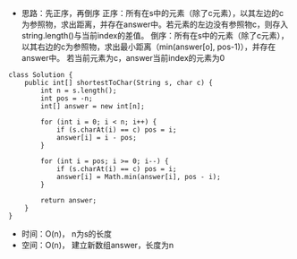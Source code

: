 * 思路：先正序，再倒序
正序：所有在s中的元素（除了c元素），以其左边的c为参照物，求出距离，并存在answer中。若元素的左边没有参照物c，则存入string.length()与当前index的差值。
倒序：所有在s中的元素（除了c元素），以其右边的c为参照物，求出最小距离（min(answer[o], pos-1)），并存在answer中。
若当前元素为c，answer当前index的元素为0
```
class Solution {
    public int[] shortestToChar(String s, char c) {
        int n = s.length();
        int pos = -n;
        int[] answer = new int[n];
        
        for (int i = 0; i < n; i++) {
            if (s.charAt(i) == c) pos = i;
            answer[i] = i - pos;
        }
        
        for (int i = pos; i >= 0; i--) {
            if (s.charAt(i) == c) pos = i;
            answer[i] = Math.min(answer[i], pos - i);
        }
        
        return answer;
    }
}
```
* 时间：O(n)， n为s的长度
* 空间：O(n)， 建立新数组answer，长度为n